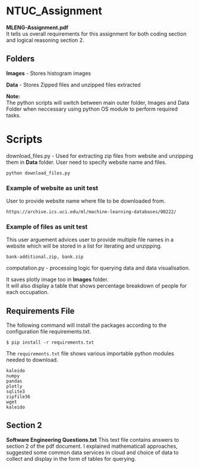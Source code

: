 # NTUC_Assignment

**MLENG-Assignment.pdf**<br /> 
It tells us overall requirements for this assignment for both coding section and logical reasoning section 2.

## Folders
**Images** - Stores histogram images

**Data** - Stores Zipped files and unzipped files extracted

**Note:**<br />
The python scripts will switch between main outer folder, Images and Data Folder when neccessary using python OS module
to perform required tasks.

# Scripts
download_files.py - Used for extracting zip files from website and unzipping them in **Data** folder. User need to specify website name and files.

```
python download_files.py
```

### Example of website as unit test<br /> 
User to provide website name where file to be downloaded from.
```
https://archive.ics.uci.edu/ml/machine-learning-databases/00222/
```
### Example of files as unit test<br /> 
This user arguement advices user to provide multiple file names in a website which will be stored in a list
for iterating and unzipping.

```
bank-additional.zip, bank.zip
```

computation.py - processing logic for querying data and data visualisation. <br />

It saves plotly image too in **Images** folder. <br />
It will also display a table that shows percentage breakdown of people for each occupation.


## Requirements File
The following command will install the packages according to the configuration file requirements.txt.
```
$ pip install -r requirements.txt
```
The ```requirements.txt``` file shows various importable python modules needed to download.
```
kaleido
numpy
pandas 
plotly
sqlite3
zipfile36
wget
kaleido
```

## Section 2
**Software Engineering Questions.txt** 
This text file contains answers to section 2 of the pdf document. I explained mathematicall approaches, suggested some common data services in cloud and choice of data to collect and display in the form of tables for querying.

